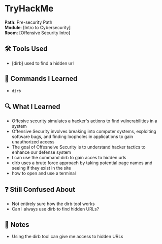 # TryHackMe 

**Path**: Pre-security Path  
**Module**: [Intro to Cybersecurity]  
**Room**: [Offensive Security Intro]

## 🛠 Tools Used
- [dirb] used to find a hidden url

## 📖 Commands I Learned
- `dirb`
## 🔍 What I Learned
- Offesive security simulates a hacker's actions to find vulnerabilities in a system
- Offensive Security involves breaking into computer systems, exploiting software bugs, and finding loopholes in applications to gain unauthorized access
- The goal of Offesneive Security is to understand hacker tactics to enhance our defense system
-  I can use the command dirb to gain acces to hidden urls
- dirb uses a brute force approach by taking potential page names and seeing if they exist in the site
- how to open and use a terminal

## ❓ Still Confused About
- Not entirely sure how the dirb tool works
- Can I always use dirb to find hidden URLs?

## 🧠 Notes
- Using the dirb tool can give me access to hidden URLs 
